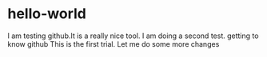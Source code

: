 # hello-world
I am testing github.It is a really nice tool.
I am doing a second test.
getting to know github
This is the first trial.
Let me do some more changes
